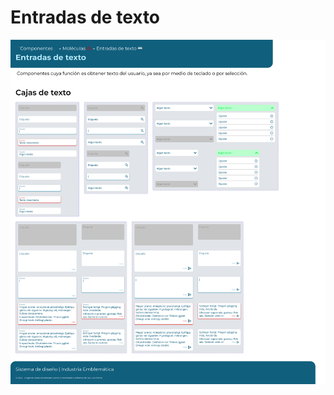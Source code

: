 # Entradas de texto

![Entradas de texto | Industria Emblemática](<../../../.gitbook/assets/Entradas de texto ⌨️.svg>)
